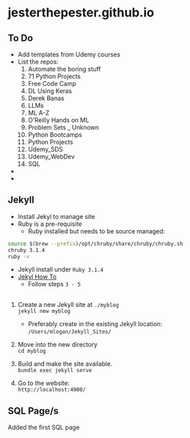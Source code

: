 # jesterthepester.github.io

## To Do

- Add templates from Udemy courses
- List the repos:
    1. Automate the boring stuff
    2. 71 Python Projects
    3. Free Code Camp
    4. DL Using Keras
    5. Derek Banas
    6. LLMs
    7. ML A-Z
    8. O'Reilly Hands on ML
    9. Problem Sets _ Unknown
    10. Python Bootcamps
    11. Python Projects
    12. Udemy_SDS
    13. Udemy_WebDev
    14. SQL
- 
- 

## Jekyll

- Install Jekyl to manage site
- Ruby is a pre-requisite
  - Ruby installed but needs to be source managed:
```bash
source $(brew --prefix)/opt/chruby/share/chruby/chruby.sh
chruby 3.1.4
ruby -v
```
- Jekyll install under `Ruby 3.1.4`
- [Jekyl How To](https://jekyllrb.com/docs/)
  - Follow steps `3 - 5`
<br><br>
1. Create a new Jekyll site at `./myblog` <br>
`jekyll new myblog` <br>

   - Preferably create in the existing Jekyll location: <br>
`/Users/mlogan/Jekyll_Sites/` <br>

2. Move into the new directory <br>
`cd myblog` <br>

3. Build and make the site available. <br>
`bundle exec jekyll serve` <br>

4. Go to the website: <br>
`http://localhost:4000/` <br>

## SQL Page/s

Added the first SQL page

